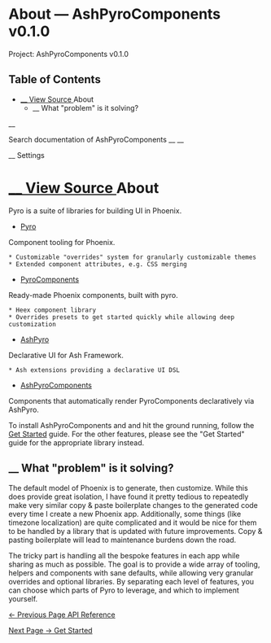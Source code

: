 # About — AshPyroComponents v0.1.0

Project: AshPyroComponents v0.1.0

## Table of Contents

- [ __ View Source ](external_link) About
  - __ What "problem" is it solving?

__

Search documentation of AshPyroComponents __ __

__ Settings

#  [ __ View Source ](external_link) About

Pyro is a suite of libraries for building UI in Phoenix.

  * [Pyro](external_link)

Component tooling for Phoenix.

    * Customizable "overrides" system for granularly customizable themes
    * Extended component attributes, e.g. CSS merging
  * [PyroComponents](external_link)

Ready-made Phoenix components, built with pyro.

    * Heex component library
    * Overrides presets to get started quickly while allowing deep customization
  * [AshPyro](external_link)

Declarative UI for Ash Framework.

    * Ash extensions providing a declarative UI DSL
  * [AshPyroComponents](external_link)

Components that automatically render PyroComponents declaratively via AshPyro.




To install AshPyroComponents and and hit the ground running, follow the [Get Started](external_link) guide. For the other features, please see the "Get Started" guide for the appropriate library instead.

##  __ What "problem" is it solving?

The default model of Phoenix is to generate, then customize. While this does provide great isolation, I have found it pretty tedious to repeatedly make very similar copy & paste boilerplate changes to the generated code every time I create a new Phoenix app. Additionally, some things (like timezone localization) are quite complicated and it would be nice for them to be handled by a library that is updated with future improvements. Copy & pasting boilerplate will lead to maintenance burdens down the road.

The tricky part is handling all the bespoke features in each app while sharing as much as possible. The goal is to provide a wide array of tooling, helpers and components with sane defaults, while allowing very granular overrides and optional libraries. By separating each level of features, you can choose which parts of Pyro to leverage, and which to implement yourself.

[ ← Previous Page  API Reference  ](external_link)

[ Next Page →  Get Started  ](external_link)
